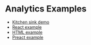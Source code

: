 # Analytics Examples

- [Kitchen sink demo](./demo)
- [React example](./react)
- [HTML example](./vanilla-html)
- [Preact example](./preact)
